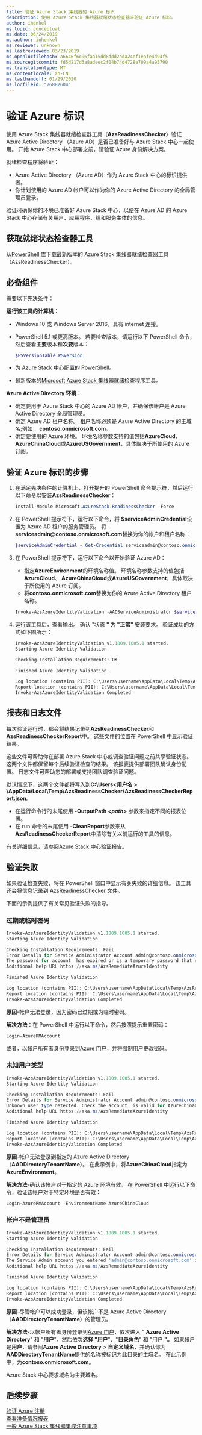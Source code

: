 ```yaml
---
title: 验证 Azure Stack 集线器的 Azure 标识
description: 使用 Azure Stack 集线器就绪状态检查器来验证 Azure 标识。
author: ihenkel
ms.topic: conceptual
ms.date: 06/24/2019
ms.author: inhenkel
ms.reviewer: unknown
ms.lastreviewed: 03/23/2019
ms.openlocfilehash: a6646f6c96faa15dd8ddd2ada24ef1eafe4d94f5
ms.sourcegitcommit: fd5d217d3a8adeec2f04b74d4728e709a4a95790
ms.translationtype: MT
ms.contentlocale: zh-CN
ms.lasthandoff: 01/29/2020
ms.locfileid: "76882604"
---
```

# <a name="validate-azure-identity"></a>验证 Azure 标识

使用 Azure Stack 集线器就绪检查器工具（**AzsReadinessChecker**）验证 Azure Active Directory （Azure AD）是否已准备好与 Azure Stack 中心一起使用。 开始 Azure Stack 中心部署之前，请验证 Azure 身份解决方案。  

就绪检查程序将验证：

- Azure Active Directory （Azure AD）作为 Azure Stack 中心的标识提供者。
- 你计划使用的 Azure AD 帐户可以作为你的 Azure Active Directory 的全局管理员登录。

验证可确保你的环境已准备好 Azure Stack 中心，以便在 Azure AD 的 Azure Stack 中心存储有关用户、应用程序、组和服务主体的信息。

## <a name="get-the-readiness-checker-tool"></a>获取就绪状态检查器工具

从[PowerShell 库](https://aka.ms/AzsReadinessChecker)下载最新版本的 Azure Stack 集线器就绪检查器工具（AzsReadinessChecker）。  

## <a name="prerequisites"></a>必备组件

需要以下先决条件：

**运行该工具的计算机：**

- Windows 10 或 Windows Server 2016，具有 internet 连接。
- PowerShell 5.1 或更高版本。 若要检查版本，请运行以下 PowerShell 命令，然后查看**主要**版本和**次要**版本：  

  ```powershell
  $PSVersionTable.PSVersion
  ```

- [为 Azure Stack 中心配置的 PowerShell](azure-stack-powershell-install.md)。
- 最新版本的[Microsoft Azure Stack 集线器就绪检查](https://aka.ms/AzsReadinessChecker)程序工具。

**Azure Active Directory 环境：**

- 确定要用于 Azure Stack 中心的 Azure AD 帐户，并确保该帐户是 Azure Active Directory 全局管理员。
- 确定 Azure AD 租户名称。 租户名称必须是 Azure Active Directory 的主域名;例如， **contoso.onmicrosoft.com**。
- 确定要使用的 Azure 环境。 环境名称参数支持的值包括**AzureCloud**、 **AzureChinaCloud**或**AzureUSGovernment**，具体取决于所使用的 Azure 订阅。

## <a name="steps-to-validate-azure-identity"></a>验证 Azure 标识的步骤

1. 在满足先决条件的计算机上，打开提升的 PowerShell 命令提示符，然后运行以下命令以安装**AzsReadinessChecker**：  

   ```powershell
   Install-Module Microsoft.AzureStack.ReadinessChecker -Force
   ```

2. 在 PowerShell 提示符下，运行以下命令，将 **$serviceAdminCredential**设置为 Azure AD 租户的服务管理员。  将**serviceadmin\@contoso.onmicrosoft.com**替换为你的帐户和租户名称：

   ```powershell
   $serviceAdminCredential = Get-Credential serviceadmin@contoso.onmicrosoft.com -Message "Enter credentials for service administrator of Azure Active Directory tenant"
   ```

3. 在 PowerShell 提示符下，运行以下命令以开始验证 Azure AD：

   - 指定**AzureEnvironment**的环境名称值。 环境名称参数支持的值包括**AzureCloud**、 **AzureChinaCloud**或**AzureUSGovernment**，具体取决于所使用的 Azure 订阅。
   - 将**contoso.onmicrosoft.com**替换为你的 Azure Active Directory 租户名称。

   ```powershell
   Invoke-AzsAzureIdentityValidation -AADServiceAdministrator $serviceAdminCredential -AzureEnvironment <environment name> -AADDirectoryTenantName contoso.onmicrosoft.com
   ```

4. 运行该工具后，查看输出。 确认 "状态 **" 为 "正常"** 安装要求。 验证成功的方式如下图所示：

   ```powershell
   Invoke-AzsAzureIdentityValidation v1.1809.1005.1 started.
   Starting Azure Identity Validation

   Checking Installation Requirements: OK

   Finished Azure Identity Validation

   Log location (contains PII): C:\Users\username\AppData\Local\Temp\AzsReadinessChecker\AzsReadinessChecker.log
   Report location (contains PII): C:\Users\username\AppData\Local\Temp\AzsReadinessChecker\AzsReadinessCheckerReport.json
   Invoke-AzsAzureIdentityValidation Completed
   ```

## <a name="report-and-log-file"></a>报表和日志文件

每次验证运行时，都会将结果记录到**AzsReadinessChecker**和**AzsReadinessCheckerReport**中。 这些文件的位置在 PowerShell 中显示验证结果。

这些文件可帮助你在部署 Azure Stack 中心或调查验证问题之前共享验证状态。 这两个文件都保留每个后续验证检查的结果。 该报表提供部署团队确认身份配置。 日志文件可帮助您的部署或支持团队调查验证问题。

默认情况下，这两个文件都将写入到**C:\Users\<用户名 > \AppData\Local\Temp\AzsReadinessChecker\AzsReadinessCheckerReport.json**。  

- 在运行命令行的末尾使用 **-OutputPath** ***&lt;path&gt;*** 参数来指定不同的报表位置。
- 在 run 命令的末尾使用 **-CleanReport**参数来从**AzsReadinessCheckerReport**中清除有关以前运行的工具的信息。

有关详细信息，请参阅[Azure Stack 中心验证报告](azure-stack-validation-report.md)。

## <a name="validation-failures"></a>验证失败

如果验证检查失败，将在 PowerShell 窗口中显示有关失败的详细信息。 该工具还会将信息记录到 AzsReadinessChecker 文件。

下面的示例提供了有关常见验证失败的指导。

### <a name="expired-or-temporary-password"></a>过期或临时密码

```powershell
Invoke-AzsAzureIdentityValidation v1.1809.1005.1 started.
Starting Azure Identity Validation

Checking Installation Requirements: Fail
Error Details for Service Administrator Account admin@contoso.onmicrosoft.com
The password for account  has expired or is a temporary password that needs to be reset before continuing. Run Login-AzureRMAccount, login with  credentials and follow the prompts to reset.
Additional help URL https://aka.ms/AzsRemediateAzureIdentity

Finished Azure Identity Validation

Log location (contains PII): C:\Users\username\AppData\Local\Temp\AzsReadinessChecker\AzsReadinessChecker.log
Report location (contains PII): C:\Users\username\AppData\Local\Temp\AzsReadinessChecker\AzsReadinessCheckerReport.json
Invoke-AzsAzureIdentityValidation Completed
```

**原因**-帐户无法登录，因为密码已过期或为临时密码。

**解决方法**：在 PowerShell 中运行以下命令，然后按照提示重置密码：

```powershell
Login-AzureRMAccount
```

或者，以帐户所有者身份登录到[Azure 门户](https://portal.azure.com)，并将强制用户更改密码。

### <a name="unknown-user-type"></a>未知用户类型 
 
```powershell
Invoke-AzsAzureIdentityValidation v1.1809.1005.1 started.
Starting Azure Identity Validation

Checking Installation Requirements: Fail
Error Details for Service Administrator Account admin@contoso.onmicrosoft.com
Unknown user type detected. Check the account  is valid for AzureChinaCloud
Additional help URL https://aka.ms/AzsRemediateAzureIdentity

Finished Azure Identity Validation

Log location (contains PII): C:\Users\username\AppData\Local\Temp\AzsReadinessChecker\AzsReadinessChecker.log
Report location (contains PII): C:\Users\username\AppData\Local\Temp\AzsReadinessChecker\AzsReadinessCheckerReport.json
Invoke-AzsAzureIdentityValidation Completed
```

**原因**-帐户无法登录到指定的 Azure Active Directory （**AADDirectoryTenantName**）。 在此示例中，将**AzureChinaCloud**指定为**AzureEnvironment**。

**解决方法**-确认该帐户对于指定的 Azure 环境有效。 在 PowerShell 中运行以下命令，验证该帐户对于特定环境是否有效：

```powershell
Login-AzureRmAccount -EnvironmentName AzureChinaCloud
```

### <a name="account-is-not-an-administrator"></a>帐户不是管理员

```powershell
Invoke-AzsAzureIdentityValidation v1.1809.1005.1 started.
Starting Azure Identity Validation

Checking Installation Requirements: Fail
Error Details for Service Administrator Account admin@contoso.onmicrosoft.com
The Service Admin account you entered 'admin@contoso.onmicrosoft.com' is not an administrator of the Azure Active Directory tenant 'contoso.onmicrosoft.com'.
Additional help URL https://aka.ms/AzsRemediateAzureIdentity

Finished Azure Identity Validation

Log location (contains PII): C:\Users\username\AppData\Local\Temp\AzsReadinessChecker\AzsReadinessChecker.log
Report location (contains PII): C:\Users\username\AppData\Local\Temp\AzsReadinessChecker\AzsReadinessCheckerReport.json
Invoke-AzsAzureIdentityValidation Completed
```

**原因**-尽管帐户可以成功登录，但该帐户不是 Azure Active Directory （**AADDirectoryTenantName**）的管理员。  

**解决方法**-以帐户所有者身份登录到[Azure 门户](https://portal.azure.com)，依次进入 " **Azure Active Directory**" 和 "**用户**"，然后依次**选择 "用户**"、"**目录角色**" 和 "用户 **"。** 如果帐户是**用户**，请参阅**Azure Active Directory** > **自定义域名**，并确认你为**AADDirectoryTenantName**提供的名称被标记为此目录的主域名。 在此示例中，为**contoso.onmicrosoft.com**。

Azure Stack 中心要求域名为主要域名。

## <a name="next-steps"></a>后续步骤

[验证 Azure 注册](azure-stack-validate-registration.md)  
[查看准备情况报表](azure-stack-validation-report.md)  
[一般 Azure Stack 集线器集成注意事项](azure-stack-datacenter-integration.md)  
